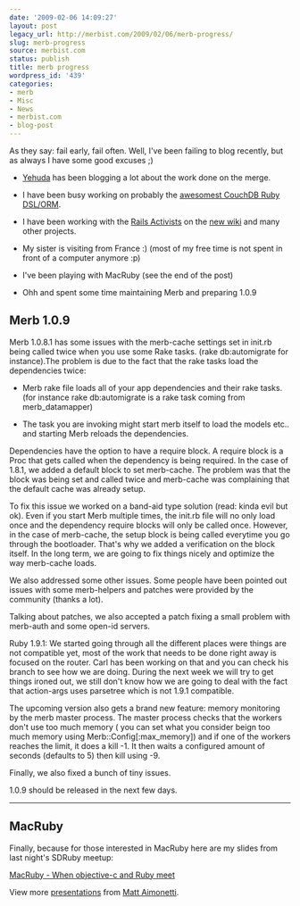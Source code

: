 ```yaml
---
date: '2009-02-06 14:09:27'
layout: post
legacy_url: http://merbist.com/2009/02/06/merb-progress/
slug: merb-progress
source: merbist.com
status: publish
title: merb progress
wordpress_id: '439'
categories:
- merb
- Misc
- News
- merbist.com
- blog-post
---
```


As they say: fail early, fail often. Well, I've been failing to blog recently, but as always I have some good excuses ;)



	
  * [Yehuda](http://yehudakatz.com/) has been blogging a lot about the work done on the merge.

	
  * I have been busy working on probably the [awesomest CouchDB Ruby DSL/ORM](http://github.com/mattetti/couchrest).

	
  * I have been working with the [Rails Activists](http://weblog.rubyonrails.com/activism) on the [new wiki](http://newwiki.rubyonrails.org) and many other projects.

	
  * My sister is visiting from France :)  (most of my free time is not spent in front of a computer anymore :p)

	
  * I've been playing with MacRuby (see the end of the post)

	
  * Ohh and spent some time maintaining Merb and preparing 1.0.9




## Merb 1.0.9


Merb 1.0.8.1 has some issues with the merb-cache settings set in init.rb being called twice when you use some Rake tasks. (rake db:automigrate for instance).The problem is due to the fact that the rake tasks load the dependencies twice:



	
  * Merb rake file loads all of your app dependencies and their rake tasks. (for instance rake db:automigrate is a rake task coming from merb_datamapper)

	
  * The task you are invoking might start merb itself to load the models etc.. and starting Merb reloads the dependencies.


Dependencies have the option to have a require block. A require block is a Proc that gets called when the dependency is being required. In the case of 1.8.1, we added a default block to set merb-cache. The problem was that the block was being set and called twice and merb-cache was complaining that the default cache was already setup.

To fix this issue we worked on a band-aid type solution (read: kinda evil but ok). Even if you start Merb multiple times, the init.rb file will no only load once and the dependency require blocks will only be called once. However, in the case of merb-cache, the setup block is being called everytime you go through the bootloader. That's why we added a verification on the block itself. In the long term, we are going to fix things nicely and optimize the way merb-cache loads.

We also addressed some other issues. Some people have been pointed out issues with some merb-helpers and patches were provided by the community (thanks a lot).

Talking about patches, we also accepted a patch fixing a small problem with merb-auth and some open-id servers.

Ruby 1.9.1: We started going through all the different places were things are not compatible yet, most of the work that needs to be done right away is focused on the router. Carl has been working on that and you can check his branch to see how we are doing. During the next week we will try to get things ironed out, we still don't know how we are going to deal with the fact that action-args uses parsetree which is not 1.9.1 compatible.

The upcoming version also gets a brand new feature: memory monitoring by the merb master process. The master process checks that the workers don't use too much memory ( you can set what you consider beign too much memory using Merb::Config[:max_memory]) and if one of the workers reaches the limit, it does a kill -1. It then waits a configured amount of seconds (defaults to 5) then kill using -9.

Finally, we also fixed a bunch of tiny issues.

1.0.9 should be released in the next few days.



* * *




## MacRuby


Finally, because for those interested in MacRuby here are my slides from last night's SDRuby meetup:


[MacRuby - When objective-c and Ruby meet](http://www.slideshare.net/mattetti/macruby-when-objectivec-and-ruby-meet?type=presentation)


View more [presentations](http://www.slideshare.net/) from [Matt Aimonetti](http://www.slideshare.net/mattetti).



